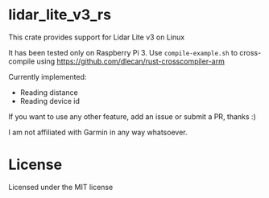 # lidar_lite_v3_rs
This crate provides support for Lidar Lite v3 on Linux

It has been tested only on Raspberry Pi 3. Use `compile-example.sh` to cross-compile using https://github.com/dlecan/rust-crosscompiler-arm

Currently implemented:
* Reading distance
* Reading device id

If you want to use any other feature, add an issue or submit a PR, thanks :)

I am not affiliated with Garmin in any way whatsoever.

# License
Licensed under the MIT license
